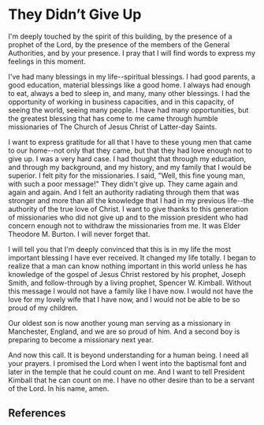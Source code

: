 # They Didn’t Give Up

I'm deeply touched by the spirit of this building, by the presence of a
prophet of the Lord, by the presence of the members of the General
Authorities, and by your presence. I pray that I will find words to express my
feelings in this moment.

I've had many blessings in my life--spiritual blessings. I had good parents, a
good education, material blessings like a good home. I always had enough to
eat, always a bed to sleep in, and many, many other blessings. I had the
opportunity of working in business capacities, and in this capacity, of seeing
the world, seeing many people. I have had many opportunities, but the greatest
blessing that has come to me came through humble missionaries of The Church of
Jesus Christ of Latter-day Saints.

I want to express gratitude for all that I have to these young men that came
to our home--not only that they came, but that they had love enough not to
give up. I was a very hard case. I had thought that through my education, and
through my background, and my history, and my family that I would be superior.
I felt pity for the missionaries. I said, "Well, this fine young man, with
such a poor message!" They didn't give up. They came again and again and
again. And I felt an authority radiating through them that was stronger and
more than all the knowledge that I had in my previous life--the authority of
the true love of Christ. I want to give thanks to this generation of
missionaries who did not give up and to the mission president who had concern
enough not to withdraw the missionaries from me. It was Elder Theodore M.
Burton. I will never forget that.

I will tell you that I'm deeply convinced that this is in my life the most
important blessing I have ever received. It changed my life totally. I began
to realize that a man can know nothing important in this world unless he has
knowledge of the gospel of Jesus Christ restored by his prophet, Joseph Smith,
and follow-through by a living prophet, Spencer W. Kimball. Without this
message I would not have a family like I have now. I would not have the love
for my lovely wife that I have now, and I would not be able to be so proud of
my children.

Our oldest son is now another young man serving as a missionary in Manchester,
England, and we are so proud of him. And a second boy is preparing to become a
missionary next year.

And now this call. It is beyond understanding for a human being. I need all
your prayers. I promised the Lord when I went into the baptismal font and
later in the temple that he could count on me. And I want to tell President
Kimball that he can count on me. I have no other desire than to be a servant
of the Lord. In his name, amen.

## References

